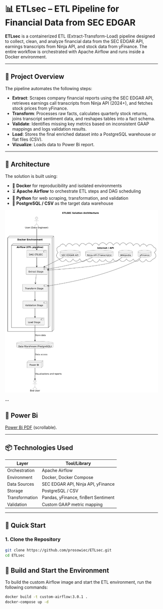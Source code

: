# 📊 ETLsec – ETL Pipeline for Financial Data from SEC EDGAR

**ETLsec** is a containerized ETL (Extract-Transform-Load) pipeline designed to collect, clean, and analyze financial data from the SEC EDGAR API, earnings transcripts from Ninja API, and stock data from yFinance. The entire workflow is orchestrated with Apache Airflow and runs inside a Docker environment.

---

## 🧠 Project Overview

The pipeline automates the following steps:

- **Extract**: Scrapes company financial reports using the SEC EDGAR API, retrieves earnings call transcripts from Ninja API (2024+), and fetches stock prices from yFinance.
- **Transform**: Processes raw facts, calculates quarterly stock returns, joins transcript sentiment data, and reshapes tables into a fact schema.
- **Validate**: Identifies missing key metrics based on inconsistent GAAP mappings and logs validation results.
- **Load**: Stores the final enriched dataset into a PostgreSQL warehouse or flat files (CSV).
- **Vizualize**: Loads data to Power Bi report.

---

## 🧱 Architecture

The solution is built using:

- 🐳 **Docker** for reproducibility and isolated environments
- ⏳ **Apache Airflow** to orchestrate ETL steps and DAG scheduling
- 🐍 **Python** for web scraping, transformation, and validation
- 🐘 **PostgreSQL / CSV** as the target data warehouse

![ETLSEC Architecture](docs/architecture.png)


--

## 🧱 Power Bi


[Power Bi PDF](https://drive.google.com/file/d/1MEFvd2lzXrZ3alYl3vmi_Pxshr6wZ3l9/view?usp=sharing) (scrollable).

---

## 📦 Technologies Used

| Layer      | Tool/Library              |
|------------|---------------------------|
| Orchestration | Apache Airflow         |
| Environment   | Docker, Docker Compose |
| Data Sources  | SEC EDGAR API, Ninja API, yFinance |
| Storage       | PostgreSQL / CSV       |
| Transformation | Pandas, yFinance, finBert Sentiment |
| Validation     | Custom GAAP metric mapping |

---

## 🚀 Quick Start

### 1. Clone the Repository

```bash
git clone https://github.com/prosowiec/ETLsec.git
cd ETLsec
```

## 🚀 Build and Start the Environment

To build the custom Airflow image and start the ETL environment, run the following commands:

```bash
docker build -t custom-airflow:3.0.1 .
docker-compose up -d
```